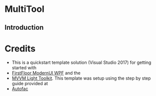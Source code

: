 # MultiTool

## Introduction

# Credits 
* This is a quickstart template solution (Visual Studio 2017) for getting started with
* [FirstFloor ModernUI WPF](https://github.com/firstfloorsoftware/mui) and the 
* [MVVM Light Toolkit](http://www.mvvmlight.net/). This template was setup using the step by step guide provided at
* [Autofac](https://autofac.org/)



